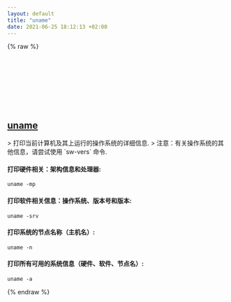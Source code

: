 ```yaml
---
layout: default
title: "uname"
date: 2021-06-25 18:12:13 +02:00
---
```

{% raw %}
<h2 id="uname">
  <a href="/zh/osx/uname.html">uname</a> <a href="#uname"><svg class="icon">
    <use href="/assets/images/unicode_sprite.svg#link" />
  </svg></a>
</h2>
> 打印当前计算机及其上运行的操作系统的详细信息.
> 注意：有关操作系统的其他信息，请尝试使用 `sw-vers` 命令.

#### 打印硬件相关：架构信息和处理器:
```shell
uname -mp
```
#### 打印软件相关信息：操作系统、版本号和版本:
```shell
uname -srv
```
#### 打印系统的节点名称（主机名）:
```shell
uname -n
```
#### 打印所有可用的系统信息（硬件、软件、节点名）:
```shell
uname -a
```
{% endraw %}